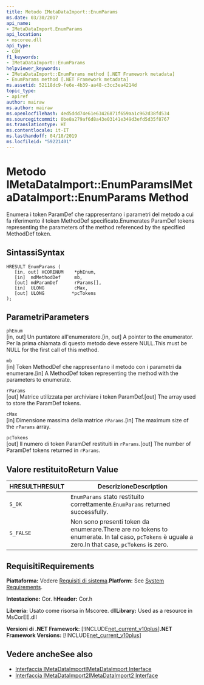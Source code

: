```yaml
---
title: Metodo IMetaDataImport::EnumParams
ms.date: 03/30/2017
api_name:
- IMetaDataImport.EnumParams
api_location:
- mscoree.dll
api_type:
- COM
f1_keywords:
- IMetaDataImport::EnumParams
helpviewer_keywords:
- IMetaDataImport::EnumParams method [.NET Framework metadata]
- EnumParams method [.NET Framework metadata]
ms.assetid: 52118dc9-fe6e-4b39-aa48-c3cc3ea4214d
topic_type:
- apiref
author: mairaw
ms.author: mairaw
ms.openlocfilehash: 4ed5ddd74e61e63426871f659aa1c962d38fd534
ms.sourcegitcommit: 0be8a279af6d8a43e03141e349d3efd5d35f8767
ms.translationtype: HT
ms.contentlocale: it-IT
ms.lasthandoff: 04/18/2019
ms.locfileid: "59221401"
---
```

# <a name="imetadataimportenumparams-method"></a><span data-ttu-id="0dab6-102">Metodo IMetaDataImport::EnumParams</span><span class="sxs-lookup"><span data-stu-id="0dab6-102">IMetaDataImport::EnumParams Method</span></span>
<span data-ttu-id="0dab6-103">Enumera i token ParamDef che rappresentano i parametri del metodo a cui fa riferimento il token MethodDef specificato.</span><span class="sxs-lookup"><span data-stu-id="0dab6-103">Enumerates ParamDef tokens representing the parameters of the method referenced by the specified MethodDef token.</span></span>  
  
## <a name="syntax"></a><span data-ttu-id="0dab6-104">Sintassi</span><span class="sxs-lookup"><span data-stu-id="0dab6-104">Syntax</span></span>  
  
```  
HRESULT EnumParams (  
   [in, out] HCORENUM    *phEnum,  
   [in]  mdMethodDef     mb,  
   [out] mdParamDef      rParams[],  
   [in]  ULONG           cMax,  
   [out] ULONG          *pcTokens  
);  
```  
  
## <a name="parameters"></a><span data-ttu-id="0dab6-105">Parametri</span><span class="sxs-lookup"><span data-stu-id="0dab6-105">Parameters</span></span>  
 `phEnum`  
 <span data-ttu-id="0dab6-106">[in, out] Un puntatore all'enumeratore.</span><span class="sxs-lookup"><span data-stu-id="0dab6-106">[in, out] A pointer to the enumerator.</span></span> <span data-ttu-id="0dab6-107">Per la prima chiamata di questo metodo deve essere NULL.</span><span class="sxs-lookup"><span data-stu-id="0dab6-107">This must be NULL for the first call of this method.</span></span>  
  
 `mb`  
 <span data-ttu-id="0dab6-108">[in] Token MethodDef che rappresentano il metodo con i parametri da enumerare.</span><span class="sxs-lookup"><span data-stu-id="0dab6-108">[in] A MethodDef token representing the method with the parameters to enumerate.</span></span>  
  
 `rParams`  
 <span data-ttu-id="0dab6-109">[out] Matrice utilizzata per archiviare i token ParamDef.</span><span class="sxs-lookup"><span data-stu-id="0dab6-109">[out] The array used to store the ParamDef tokens.</span></span>  
  
 `cMax`  
 <span data-ttu-id="0dab6-110">[in] Dimensione massima della matrice `rParams`.</span><span class="sxs-lookup"><span data-stu-id="0dab6-110">[in] The maximum size of the `rParams` array.</span></span>  
  
 `pcTokens`  
 <span data-ttu-id="0dab6-111">[out] Il numero di token ParamDef restituiti in `rParams`.</span><span class="sxs-lookup"><span data-stu-id="0dab6-111">[out] The number of ParamDef tokens returned in `rParams`.</span></span>  
  
## <a name="return-value"></a><span data-ttu-id="0dab6-112">Valore restituito</span><span class="sxs-lookup"><span data-stu-id="0dab6-112">Return Value</span></span>  
  
|<span data-ttu-id="0dab6-113">HRESULT</span><span class="sxs-lookup"><span data-stu-id="0dab6-113">HRESULT</span></span>|<span data-ttu-id="0dab6-114">Descrizione</span><span class="sxs-lookup"><span data-stu-id="0dab6-114">Description</span></span>|  
|-------------|-----------------|  
|`S_OK`|<span data-ttu-id="0dab6-115">`EnumParams` stato restituito correttamente.</span><span class="sxs-lookup"><span data-stu-id="0dab6-115">`EnumParams` returned successfully.</span></span>|  
|`S_FALSE`|<span data-ttu-id="0dab6-116">Non sono presenti token da enumerare.</span><span class="sxs-lookup"><span data-stu-id="0dab6-116">There are no tokens to enumerate.</span></span> <span data-ttu-id="0dab6-117">In tal caso, `pcTokens` è uguale a zero.</span><span class="sxs-lookup"><span data-stu-id="0dab6-117">In that case, `pcTokens` is zero.</span></span>|  
  
## <a name="requirements"></a><span data-ttu-id="0dab6-118">Requisiti</span><span class="sxs-lookup"><span data-stu-id="0dab6-118">Requirements</span></span>  
 <span data-ttu-id="0dab6-119">**Piattaforma:** Vedere [Requisiti di sistema](../../../../docs/framework/get-started/system-requirements.md).</span><span class="sxs-lookup"><span data-stu-id="0dab6-119">**Platform:** See [System Requirements](../../../../docs/framework/get-started/system-requirements.md).</span></span>  
  
 <span data-ttu-id="0dab6-120">**Intestazione:** Cor. h</span><span class="sxs-lookup"><span data-stu-id="0dab6-120">**Header:** Cor.h</span></span>  
  
 <span data-ttu-id="0dab6-121">**Libreria:** Usato come risorsa in Mscoree. dll</span><span class="sxs-lookup"><span data-stu-id="0dab6-121">**Library:** Used as a resource in MsCorEE.dll</span></span>  
  
 <span data-ttu-id="0dab6-122">**Versioni di .NET Framework:** [!INCLUDE[net_current_v10plus](../../../../includes/net-current-v10plus-md.md)]</span><span class="sxs-lookup"><span data-stu-id="0dab6-122">**.NET Framework Versions:** [!INCLUDE[net_current_v10plus](../../../../includes/net-current-v10plus-md.md)]</span></span>  
  
## <a name="see-also"></a><span data-ttu-id="0dab6-123">Vedere anche</span><span class="sxs-lookup"><span data-stu-id="0dab6-123">See also</span></span>

- [<span data-ttu-id="0dab6-124">Interfaccia IMetaDataImport</span><span class="sxs-lookup"><span data-stu-id="0dab6-124">IMetaDataImport Interface</span></span>](../../../../docs/framework/unmanaged-api/metadata/imetadataimport-interface.md)
- [<span data-ttu-id="0dab6-125">Interfaccia IMetaDataImport2</span><span class="sxs-lookup"><span data-stu-id="0dab6-125">IMetaDataImport2 Interface</span></span>](../../../../docs/framework/unmanaged-api/metadata/imetadataimport2-interface.md)
